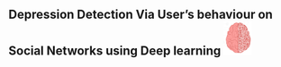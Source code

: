 <h2> Depression Detection Via User’s behaviour on Social Networks using Deep learning  <img src="Screenshots/brain.png" width="50"></h2>
